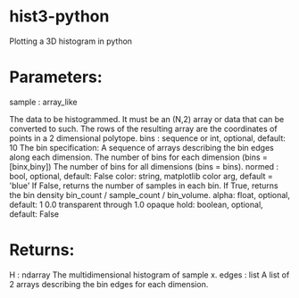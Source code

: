 # hist3-python
Plotting a 3D histogram in python

# Parameters:	
sample : array_like

The data to be histogrammed. It must be an (N,2) array or data that can be converted to such. The rows of the resulting array are the coordinates of points in a 2 dimensional polytope.
bins : sequence or int, optional, default: 10
The bin specification:
A sequence of arrays describing the bin edges along each dimension.
The number of bins for each dimension (bins =[binx,biny])
The number of bins for all dimensions (bins = bins).
normed : bool, optional, default: False
color: string, matplotlib color arg, default = 'blue'
If False, returns the number of samples in each bin. If True, returns the bin density bin_count / sample_count / bin_volume.
alpha: float, optional, default: 1
0.0 transparent through 1.0 opaque
hold: boolean, optional, default: False
# Returns:	
H : ndarray
The multidimensional histogram of sample x.
edges : list
A list of 2 arrays describing the bin edges for each dimension.
